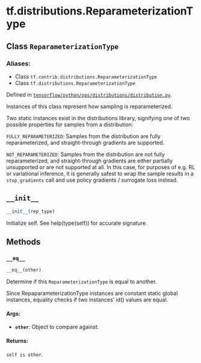 <div itemscope itemtype="http://developers.google.com/ReferenceObject">
<meta itemprop="name" content="tf.distributions.ReparameterizationType" />
<meta itemprop="path" content="Stable" />
<meta itemprop="property" content="__eq__"/>
<meta itemprop="property" content="__init__"/>
</div>

# tf.distributions.ReparameterizationType

## Class `ReparameterizationType`



### Aliases:

* Class `tf.contrib.distributions.ReparameterizationType`
* Class `tf.distributions.ReparameterizationType`



Defined in [`tensorflow/python/ops/distributions/distribution.py`](https://www.tensorflow.org/code/tensorflow/python/ops/distributions/distribution.py).

Instances of this class represent how sampling is reparameterized.

Two static instances exist in the distributions library, signifying
one of two possible properties for samples from a distribution:

`FULLY_REPARAMETERIZED`: Samples from the distribution are fully
  reparameterized, and straight-through gradients are supported.

`NOT_REPARAMETERIZED`: Samples from the distribution are not fully
  reparameterized, and straight-through gradients are either partially
  unsupported or are not supported at all. In this case, for purposes of
  e.g. RL or variational inference, it is generally safest to wrap the
  sample results in a `stop_gradients` call and use policy
  gradients / surrogate loss instead.

<h2 id="__init__"><code>__init__</code></h2>

``` python
__init__(rep_type)
```

Initialize self.  See help(type(self)) for accurate signature.



## Methods

<h3 id="__eq__"><code>__eq__</code></h3>

``` python
__eq__(other)
```

Determine if this `ReparameterizationType` is equal to another.

Since RepaparameterizationType instances are constant static global
instances, equality checks if two instances' id() values are equal.

#### Args:

* <b>`other`</b>: Object to compare against.


#### Returns:

`self is other`.




